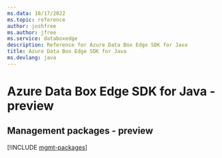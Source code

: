 ```yaml
---
ms.data: 10/17/2022
ms.topic: reference
author: joshfree
ms.author: jfree
ms.service: databoxedge
description: Reference for Azure Data Box Edge SDK for Java
title: Azure Data Box Edge SDK for Java
ms.devlang: java
---
```

# Azure Data Box Edge SDK for Java - preview

## Management packages - preview
[!INCLUDE [mgmt-packages](data-box-edge-mgmt-index.md)]